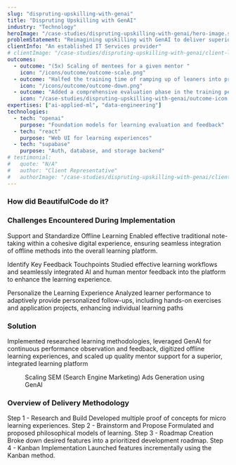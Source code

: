```yaml
---
slug: "dispruting-upskilling-with-genai"
title: "Dispruting Upskilling with GenAI"
industry: "Technology"
heroImage: "/case-studies/dispruting-upskilling-with-genai/hero-image.svg"
problemStatement: "Reimagining upskilling with GenAI to deliver superior systems and workflows compared to traditional training methods"
clientInfo: "An established IT Services provider"
# clientImage: "/case-studies/dispruting-upskilling-with-genai/client-logo.svg"
outcomes:
  - outcome: "(5x) Scaling of mentees for a given mentor "
    icon: "/icons/outcome/outcome-scale.png"
  - outcome: "Halfed the training time of ramping up of leaners into projects"
    icon: "/icons/outcome/outcome-down.png"
  - outcome: "Added a comprehensive evaluation phase in the training period"
    icon: "/case-studies/dispruting-upskilling-with-genai/outcome-icon.svg"
expertises: ["ai-applied-ml", "data-engineering"]
technologies:
  - tech: "openai"
    purpose: "Foundation models for learning evaluation and feedback"
  - tech: "react"
    purpose: "Web UI for learning experiences"
  - tech: "supabase"
    purpose: "Auth, database, and storage backend"
# testimonial:
#   quote: "N/A"
#   author: "Client Representative"
#   authorImage: "/case-studies/dispruting-upskilling-with-genai/client-author.svg"
---
```




### How did BeautifulCode do it?

### Challenges Encountered During Implementation
Support and Standardize Offline Learning
Enabled effective traditional note-taking within a cohesive digital experience, ensuring seamless integration of offline methods into the overall learning platform.

Identify Key Feedback Touchpoints
Studied effective learning workflows and seamlessly integrated AI and human mentor feedback into the platform to enhance the learning experience.

Personalize the Learning Experience
Analyzed learner performance to adaptively provide personalized follow-ups, including hands-on exercises and application projects, enhancing individual learning paths

### Solution
Implemented researched learning methodologies, leveraged GenAI for continuous performance observation and feedback, digitized offline learning experiences, and scaled up quality mentor support for a superior, integrated learning platform


<figure>
  <img src="/case-studies/dispruting-upskilling-with-genai/dispruting-upskilling-with-genai.png" alt="" />
  <figcaption>
    Scaling SEM (Search Engine Marketing) Ads Generation using GenAI
  </figcaption>
</figure>


### Overview of Delivery Methodology
Step 1 - Research and Build 
Developed multiple proof of concepts for micro learning experiences.
Step 2 - Brainstorm and Propose 
Formulated and proposed philosophical models of learning.
Step 3 - Roadmap Creation
Broke down desired features into a prioritized development roadmap.
Step 4 - Kanban Implementation 
Launched features incrementally using the Kanban method.

